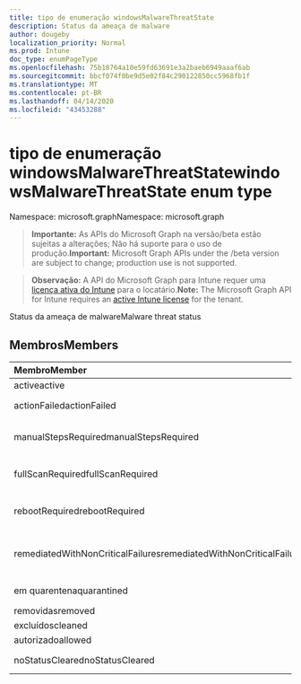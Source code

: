 ```yaml
---
title: tipo de enumeração windowsMalwareThreatState
description: Status da ameaça de malware
author: dougeby
localization_priority: Normal
ms.prod: Intune
doc_type: enumPageType
ms.openlocfilehash: 75b18764a10e59fd63691e3a2baeb6949aaaf6ab
ms.sourcegitcommit: bbcf074f0be9d5e02f84c290122850cc5968fb1f
ms.translationtype: MT
ms.contentlocale: pt-BR
ms.lasthandoff: 04/14/2020
ms.locfileid: "43453288"
---
```

# <a name="windowsmalwarethreatstate-enum-type"></a><span data-ttu-id="ac26b-103">tipo de enumeração windowsMalwareThreatState</span><span class="sxs-lookup"><span data-stu-id="ac26b-103">windowsMalwareThreatState enum type</span></span>

<span data-ttu-id="ac26b-104">Namespace: microsoft.graph</span><span class="sxs-lookup"><span data-stu-id="ac26b-104">Namespace: microsoft.graph</span></span>

> <span data-ttu-id="ac26b-105">**Importante:** As APIs do Microsoft Graph na versão/beta estão sujeitas a alterações; Não há suporte para o uso de produção.</span><span class="sxs-lookup"><span data-stu-id="ac26b-105">**Important:** Microsoft Graph APIs under the /beta version are subject to change; production use is not supported.</span></span>

> <span data-ttu-id="ac26b-106">**Observação:** A API do Microsoft Graph para Intune requer uma [licença ativa do Intune](https://go.microsoft.com/fwlink/?linkid=839381) para o locatário.</span><span class="sxs-lookup"><span data-stu-id="ac26b-106">**Note:** The Microsoft Graph API for Intune requires an [active Intune license](https://go.microsoft.com/fwlink/?linkid=839381) for the tenant.</span></span>

<span data-ttu-id="ac26b-107">Status da ameaça de malware</span><span class="sxs-lookup"><span data-stu-id="ac26b-107">Malware threat status</span></span>

## <a name="members"></a><span data-ttu-id="ac26b-108">Membros</span><span class="sxs-lookup"><span data-stu-id="ac26b-108">Members</span></span>
|<span data-ttu-id="ac26b-109">Membro</span><span class="sxs-lookup"><span data-stu-id="ac26b-109">Member</span></span>|<span data-ttu-id="ac26b-110">Valor</span><span class="sxs-lookup"><span data-stu-id="ac26b-110">Value</span></span>|<span data-ttu-id="ac26b-111">Descrição</span><span class="sxs-lookup"><span data-stu-id="ac26b-111">Description</span></span>|
|:---|:---|:---|
|<span data-ttu-id="ac26b-112">active</span><span class="sxs-lookup"><span data-stu-id="ac26b-112">active</span></span>|<span data-ttu-id="ac26b-113">,0</span><span class="sxs-lookup"><span data-stu-id="ac26b-113">0</span></span>|<span data-ttu-id="ac26b-114">Ativo</span><span class="sxs-lookup"><span data-stu-id="ac26b-114">Active</span></span>|
|<span data-ttu-id="ac26b-115">actionFailed</span><span class="sxs-lookup"><span data-stu-id="ac26b-115">actionFailed</span></span>|<span data-ttu-id="ac26b-116">1</span><span class="sxs-lookup"><span data-stu-id="ac26b-116">1</span></span>|<span data-ttu-id="ac26b-117">Falha na ação</span><span class="sxs-lookup"><span data-stu-id="ac26b-117">Action failed</span></span>|
|<span data-ttu-id="ac26b-118">manualStepsRequired</span><span class="sxs-lookup"><span data-stu-id="ac26b-118">manualStepsRequired</span></span>|<span data-ttu-id="ac26b-119">duas</span><span class="sxs-lookup"><span data-stu-id="ac26b-119">2</span></span>|<span data-ttu-id="ac26b-120">Etapas manuais necessárias</span><span class="sxs-lookup"><span data-stu-id="ac26b-120">Manual steps required</span></span>|
|<span data-ttu-id="ac26b-121">fullScanRequired</span><span class="sxs-lookup"><span data-stu-id="ac26b-121">fullScanRequired</span></span>|<span data-ttu-id="ac26b-122">3D</span><span class="sxs-lookup"><span data-stu-id="ac26b-122">3</span></span>|<span data-ttu-id="ac26b-123">Verificação completa necessária</span><span class="sxs-lookup"><span data-stu-id="ac26b-123">Full scan required</span></span>|
|<span data-ttu-id="ac26b-124">rebootRequired</span><span class="sxs-lookup"><span data-stu-id="ac26b-124">rebootRequired</span></span>|<span data-ttu-id="ac26b-125">4 </span><span class="sxs-lookup"><span data-stu-id="ac26b-125">4</span></span>|<span data-ttu-id="ac26b-126">Reinicialização necessária</span><span class="sxs-lookup"><span data-stu-id="ac26b-126">Reboot required</span></span>|
|<span data-ttu-id="ac26b-127">remediatedWithNonCriticalFailures</span><span class="sxs-lookup"><span data-stu-id="ac26b-127">remediatedWithNonCriticalFailures</span></span>|<span data-ttu-id="ac26b-128">5 </span><span class="sxs-lookup"><span data-stu-id="ac26b-128">5</span></span>|<span data-ttu-id="ac26b-129">Corrigido com falhas não críticas</span><span class="sxs-lookup"><span data-stu-id="ac26b-129">Remediated with non critical failures</span></span> |
|<span data-ttu-id="ac26b-130">em quarentena</span><span class="sxs-lookup"><span data-stu-id="ac26b-130">quarantined</span></span>|<span data-ttu-id="ac26b-131">6 </span><span class="sxs-lookup"><span data-stu-id="ac26b-131">6</span></span>|<span data-ttu-id="ac26b-132">Em quarentena</span><span class="sxs-lookup"><span data-stu-id="ac26b-132">Quarantined</span></span>|
|<span data-ttu-id="ac26b-133">removidas</span><span class="sxs-lookup"><span data-stu-id="ac26b-133">removed</span></span>|<span data-ttu-id="ac26b-134">7 </span><span class="sxs-lookup"><span data-stu-id="ac26b-134">7</span></span>|<span data-ttu-id="ac26b-135">Removido</span><span class="sxs-lookup"><span data-stu-id="ac26b-135">Removed</span></span>|
|<span data-ttu-id="ac26b-136">excluídos</span><span class="sxs-lookup"><span data-stu-id="ac26b-136">cleaned</span></span>|<span data-ttu-id="ac26b-137">8 </span><span class="sxs-lookup"><span data-stu-id="ac26b-137">8</span></span>|<span data-ttu-id="ac26b-138">Excluídos</span><span class="sxs-lookup"><span data-stu-id="ac26b-138">Cleaned</span></span>|
|<span data-ttu-id="ac26b-139">autorizado</span><span class="sxs-lookup"><span data-stu-id="ac26b-139">allowed</span></span>|<span data-ttu-id="ac26b-140">9 </span><span class="sxs-lookup"><span data-stu-id="ac26b-140">9</span></span>|<span data-ttu-id="ac26b-141">Permitido</span><span class="sxs-lookup"><span data-stu-id="ac26b-141">Allowed</span></span>|
|<span data-ttu-id="ac26b-142">noStatusCleared</span><span class="sxs-lookup"><span data-stu-id="ac26b-142">noStatusCleared</span></span>|<span data-ttu-id="ac26b-143">10 </span><span class="sxs-lookup"><span data-stu-id="ac26b-143">10</span></span>|<span data-ttu-id="ac26b-144">Sem status limpo</span><span class="sxs-lookup"><span data-stu-id="ac26b-144">No status cleared</span></span>|



